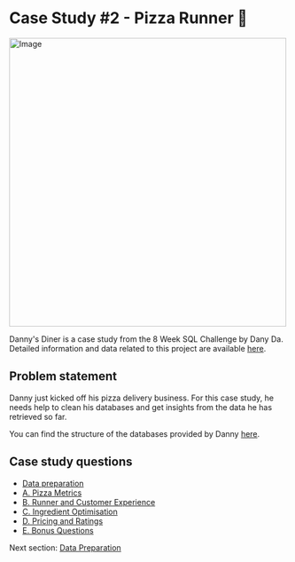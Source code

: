 # Case Study #2 - Pizza Runner 🍕

<img src="https://8weeksqlchallenge.com/images/case-study-designs/2.png" alt="Image" width="500" height="520">

Danny's Diner is a case study from the 8 Week SQL Challenge by Dany Da. Detailed information and data related to this project are available [here](https://8weeksqlchallenge.com/case-study-2/).

## Problem statement

Danny just kicked off his pizza delivery business. For this case study, he needs help to clean his databases and get insights from the data he has retrieved so far.

You can find the structure of the databases provided by Danny [here](https://dbdiagram.io/d/5f3e085ccf48a141ff558487/?utm_source=dbdiagram_embed&utm_medium=bottom_open).

## Case study questions

* [Data preparation](https://github.com/avidiella/portfolio/blob/main/SQL/8%20Week%20SQL%20Challenge%20/Case%20Study%20%232%20-%20Pizza%20Runner/Data%20preparation.md)
* [A. Pizza Metrics](https://github.com/avidiella/portfolio/blob/main/SQL/8%20Week%20SQL%20Challenge%20/Case%20Study%20%232%20-%20Pizza%20Runner/A.%20Pizza%20Metrics.md)
* [B. Runner and Customer Experience]()
* [C. Ingredient Optimisation]()
* [D. Pricing and Ratings]()
* [E. Bonus Questions]()

Next section: [Data Preparation](https://github.com/avidiella/portfolio/blob/main/SQL/8%20Week%20SQL%20Challenge%20/Case%20Study%20%232%20-%20Pizza%20Runner/Data%20preparation.md)
